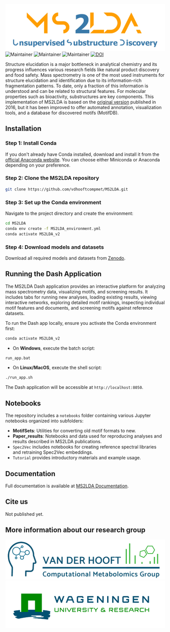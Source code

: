 ![header](App/assets/MS2LDA_LOGO_white.jpg)
![Maintainer](https://img.shields.io/badge/maintainer-Rosina_Torres_Ortega-blue)
![Maintainer](https://img.shields.io/badge/maintainer-Jonas_Dietrich-blue)
![Maintainer](https://img.shields.io/badge/maintainer-Joe_Wandy-blue)
[![DOI](https://zenodo.org/badge/DOI/10.5281/zenodo.12625409.svg)](https://doi.org/10.5281/zenodo.11394248)

Structure elucidation is a major bottleneck in analytical chemistry and its progress influences various research fields like natural product discovery and food safety. Mass spectrometry is one of the most used instruments for structure elucidation and identification due to its information-rich fragmentation patterns. To date, only a fraction of this information is understood and can be related to structural features. For molecular properties such as bioactivity, substructures are key components. This implementation of MS2LDA is based on the [original version](https://www.pnas.org/doi/abs/10.1073/pnas.1608041113) published in 2016, but it has been improved to offer automated annotation, visualization tools, and a database for discovered motifs (MotifDB).

## Installation

### Step 1: Install Conda

If you don't already have Conda installed, download and install it from the [official Anaconda website](https://www.anaconda.com/products/distribution). You can choose either Miniconda or Anaconda depending on your preference.

### Step 2: Clone the MS2LDA repository

```bash
git clone https://github.com/vdhooftcompmet/MS2LDA.git
```

### Step 3: Set up the Conda environment

Navigate to the project directory and create the environment:

```bash
cd MS2LDA
conda env create -f MS2LDA_environment.yml
conda activate MS2LDA_v2
```

### Step 4: Download models and datasets

Download all required models and datasets from [Zenodo](https://zenodo.org/records/15003249).

## Running the Dash Application

The MS2LDA Dash application provides an interactive platform for analyzing mass spectrometry data, visualizing motifs, and screening results. It includes tabs for running new analyses, loading existing results, viewing interactive networks, exploring detailed motif rankings, inspecting individual motif features and documents, and screening motifs against reference datasets.

To run the Dash app locally, ensure you activate the Conda environment first:

```bash
conda activate MS2LDA_v2
```

- On **Windows**, execute the batch script:

```bash
run_app.bat
```

- On **Linux/MacOS**, execute the shell script:

```bash
./run_app.sh
```

The Dash application will be accessible at `http://localhost:8050`.

## Notebooks

The repository includes a `notebooks` folder containing various Jupyter notebooks organized into subfolders:

- **MotifSets**: Utilities for converting old motif formats to new.
- **Paper_results**: Notebooks and data used for reproducing analyses and results described in MS2LDA publications.
- `Spec2Vec` includes notebooks for creating reference spectral libraries and retraining Spec2Vec embeddings.
- `Tutorial` provides introductory materials and example usage.

## Documentation

Full documentation is available at [MS2LDA Documentation](https://vdhooftcompmet.github.io/MS2LDA/).

## Cite us

Not published yet.

## More information about our research group

[![GitHub Logo](https://github.com/vdhooftcompmet/group-website/blob/main/website/custom/logo/logo.png?raw=true)](https://vdhooftcompmet.github.io)
[![Github Logo](App/assets/WUR_RGB_standard_2021.png?raw=true)](https://www.wur.nl/en.htm)

